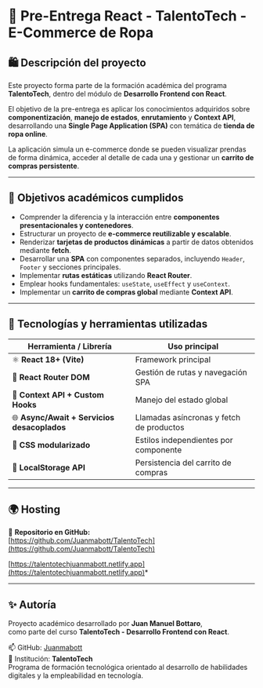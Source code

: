 # 👔 Pre-Entrega React - TalentoTech - E-Commerce de Ropa

## 🛍️ Descripción del proyecto
Este proyecto forma parte de la formación académica del programa **TalentoTech**, dentro del módulo de **Desarrollo Frontend con React**.  

El objetivo de la pre-entrega es aplicar los conocimientos adquiridos sobre **componentización**, **manejo de estados**, **enrutamiento** y **Context API**, desarrollando una **Single Page Application (SPA)** con temática de **tienda de ropa online**.  

La aplicación simula un e-commerce donde se pueden visualizar prendas de forma dinámica, acceder al detalle de cada una y gestionar un **carrito de compras persistente**.

---

## 🎯 Objetivos académicos cumplidos
- Comprender la diferencia y la interacción entre **componentes presentacionales y contenedores**.  
- Estructurar un proyecto de **e-commerce reutilizable y escalable**.  
- Renderizar **tarjetas de productos dinámicas** a partir de datos obtenidos mediante **fetch**.  
- Desarrollar una **SPA** con componentes separados, incluyendo `Header`, `Footer` y secciones principales.  
- Implementar **rutas estáticas** utilizando **React Router**.  
- Emplear hooks fundamentales: `useState`, `useEffect` y `useContext`.  
- Implementar un **carrito de compras global** mediante **Context API**.

---

## 🧵 Tecnologías y herramientas utilizadas
| Herramienta / Librería | Uso principal |
|--------------------------|----------------|
| ⚛️ **React 18+ (Vite)** | Framework principal |
| 🧭 **React Router DOM** | Gestión de rutas y navegación SPA |
| 🧠 **Context API + Custom Hooks** | Manejo del estado global |
| 🌐 **Async/Await + Servicios desacoplados** | Llamadas asíncronas y fetch de productos |
| 🎨 **CSS modularizado** | Estilos independientes por componente |
| 💾 **LocalStorage API** | Persistencia del carrito de compras |

---

## 🌍 Hosting
🔗 **Repositorio en GitHub:**  
[https://github.com/Juanmabott/TalentoTech](https://github.com/Juanmabott/TalentoTech)

[https://talentotechjuanmabott.netlify.app](https://talentotechjuanmabott.netlify.app)*

---

## ✨ Autoría
Proyecto académico desarrollado por **Juan Manuel Bottaro**,  
como parte del curso **TalentoTech - Desarrollo Frontend con React**.

📫 GitHub: [Juanmabott](https://github.com/Juanmabott)  
🏫 Institución: **TalentoTech**  
Programa de formación tecnológica orientado al desarrollo de habilidades digitales y la empleabilidad en tecnología.
